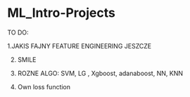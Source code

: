# ML_Intro-Projects
TO DO: 


1.JAKIS FAJNY FEATURE ENGINEERING JESZCZE 


2. SMILE


3. ROZNE ALGO: SVM, LG , Xgboost, adanaboost, NN, KNN

 
4. Own loss function

